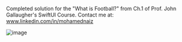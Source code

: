 Completed solution for the "What is Football?" from Ch.1 of Prof. John Gallaugher's SwiftUI Course. Contact me at: www.linkedin.com/in/mohamednaiz

![image](https://github.com/user-attachments/assets/10d213b7-ac49-46af-8fd0-8ad57e0ebbd8)
